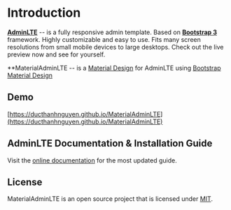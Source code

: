 
Introduction
============
**[AdminLTE](https://github.com/almasaeed2010/AdminLTE)** -- is a fully responsive admin template. Based on **[Bootstrap 3](https://github.com/twbs/bootstrap)** framework. Highly customizable and easy to use. Fits many screen resolutions from small mobile devices to large desktops. Check out the live preview now and see for yourself.

**MaterialAdminLTE -- is a [Material Design](https://material.google.com/) for AdminLTE using [Bootstrap Material Design](https://github.com/FezVrasta/bootstrap-material-design)
 
## Demo
[https://ducthanhnguyen.github.io/MaterialAdminLTE](https://ducthanhnguyen.github.io/MaterialAdminLTE)

## AdminLTE Documentation & Installation Guide
Visit the [online documentation](https://adminlte.io/docs) for the most
updated guide.

## License
 MaterialAdminLTE is an open source project that is licensed under [MIT](http://opensource.org/licenses/MIT).
